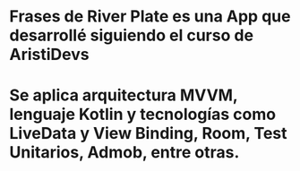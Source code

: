# Frases de River Plate es una App que desarrollé siguiendo el curso de AristiDevs
# Se aplica arquitectura MVVM, lenguaje Kotlin y tecnologías como LiveData y View Binding, Room, Test Unitarios, Admob, entre otras.

